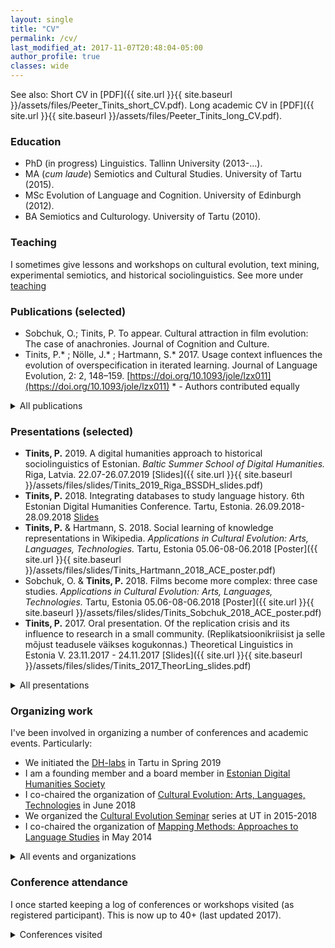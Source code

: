 ```yaml
---
layout: single
title: "CV"
permalink: /cv/
last_modified_at: 2017-11-07T20:48:04-05:00
author_profile: true
classes: wide
---
```


See also: Short CV in [PDF]({{ site.url }}{{ site.baseurl }}/assets/files/Peeter_Tinits_short_CV.pdf). Long academic CV in [PDF]({{ site.url }}{{ site.baseurl }}/assets/files/Peeter_Tinits_long_CV.pdf).

### Education

- PhD (in progress) Linguistics. Tallinn University (2013-...).
- MA (*cum laude*) Semiotics and Cultural Studies. University of Tartu (2015).
- MSc Evolution of Language and Cognition. University of Edinburgh (2012).
- BA Semiotics and Culturology. University of Tartu (2010).

### Teaching
I sometimes give lessons and workshops on cultural evolution, text mining, experimental semiotics, and historical sociolinguistics. See more under [teaching](/teaching)

### Publications (selected)
- Sobchuk, O.; Tinits, P. To appear. Cultural attraction in film evolution: The case of anachronies. Journal of Cognition and Culture.
- Tinits, P.* ; Nölle, J.* ; Hartmann, S.* 2017. Usage context influences the evolution of overspecification in iterated learning. Journal of Language Evolution, 2: 2, 148–159. [https://doi.org/10.1093/jole/lzx011](https://doi.org/10.1093/jole/lzx011) * - Authors contributed equally
<details> <summary> All publications </summary>

{% capture my_include %}{% include cv-pubs.md %}{% endcapture %}
{{ my_include | markdownify }}

</details>

### Presentations (selected)
- **Tinits, P.** 2019. A digital humanities approach to historical sociolinguistics of Estonian. *Baltic Summer School of Digital Humanities.* Riga, Latvia. 22.07-26.07.2019 [Slides]({{ site.url }}{{ site.baseurl }}/assets/files/slides/Tinits_2019_Riga_BSSDH_slides.pdf)
- **Tinits, P.** 2018. Integrating databases to study language history. 6th Estonian Digital Humanities Conference. Tartu, Estonia. 26.09.2018-28.09.2018 [Slides](https://peetertinits.github.io/slides/EDHC2018/prese_EDHC_2018.html)
- **Tinits, P.**  & Hartmann, S. 2018. Social learning of knowledge representations in Wikipedia. *Applications in Cultural Evolution: Arts, Languages, Technologies.* Tartu, Estonia 05.06-08-06.2018 [Poster]({{ site.url }}{{ site.baseurl }}/assets/files/slides/Tinits_Hartmann_2018_ACE_poster.pdf)
- Sobchuk, O. & **Tinits, P.**  2018. Films become more complex: three case studies. *Applications in Cultural Evolution: Arts, Languages, Technologies.* Tartu, Estonia 05.06-08-06.2018 [Poster]({{ site.url }}{{ site.baseurl }}/assets/files/slides/Tinits_Sobchuk_2018_ACE_poster.pdf)
- **Tinits, P.** 2017. Oral presentation. Of the replication crisis and its influence to research in a small  community. (Replikatsioonikriisist ja selle mõjust teadusele väikses kogukonnas.) Theoretical Linguistics in Estonia V. 23.11.2017 - 24.11.2017 [Slides]({{ site.url }}{{ site.baseurl }}/assets/files/slides/Tinits_2017_TheorLing_slides.pdf)
<details> <summary> All presentations </summary>
{% capture my_include %}{% include cv-pres.md %}{% endcapture %}
{{ my_include | markdownify }}

</details>

### Organizing work
I've been involved in organizing a number of conferences and academic events. Particularly:
- We initiated the [DH-labs](https://www.facebook.com/groups/2074246709540371/) in Tartu in Spring 2019
- I am a founding member and a board member in [Estonian Digital Humanities Society](https://dh.org.ee/) 
- I co-chaired the organization of [Cultural Evolution: Arts, Languages, Technologies](https://cultevol.ut.ee/) in June 2018
- We organized the [Cultural Evolution Seminar](https://evocultures.wordpress.com/) series at UT in 2015-2018
- I co-chaired the organization of [Mapping Methods: Approaches to Language Studies](http://mappingmethods.eki.ee/) in May 2014
<details>
 <summary>All events and organizations</summary>
{% capture my_include %}{% include cv-orgs.md %}{% endcapture %}
{{ my_include | markdownify }}
</details>

### Conference attendance
I once started keeping a log of conferences or workshops visited (as registered participant). This is now up to 40+ (last updated 2017).
<details>
 <summary>Conferences visited</summary>

{% capture my_include %}{% include cv-meets.md %}{% endcapture %}
{{ my_include | markdownify }}

</details>
